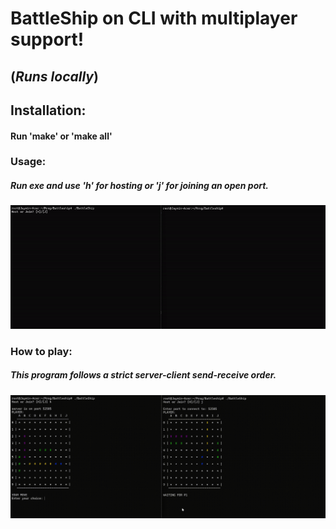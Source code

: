 # BattleShip on CLI with multiplayer support!
## (*Runs locally*)

## Installation:
#### Run 'make' or 'make all'

### Usage:
##### Run exe and use 'h' for hosting or 'j' for joining an open port.
![](Battleship_Host-Join.gif)

### How to play:
##### This program follows a strict server-client send-receive order.
![](Battleship_Gameplay.gif)
